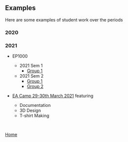
## Examples

Here are some examples of student work over the periods

### 2020





### 2021

- EP1000
    - 2021 Sem 1
        - [Group 1](https://rdorville@github.io/EP1000/classes/S2021Sem1_01.md)
    - 2021 Sem 2
        - [Group 1](https://rdorville@github.io/EP1000/classes/S2021Sem2_01.md)
        - [Group 2](https://rdorville@github.io/EP1000/classes/S2021Sem2_02.md)

- [EA Camp 29-30th March 2021](ea_camp_2021_03_29.md) featuring
	- Documentation
	- 3D Design
	- T-shirt Making 


&nbsp;

[Home](https://rdorville.github.io/digfab)